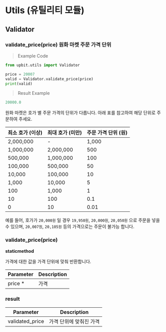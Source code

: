 # Utils (유틸리티 모듈)

## Validator

### validate_price(price) 원화 마켓 주문 가격 단위

> Example Code

```python
from upbit.utils import Validator

price = 20007
valid = Validator.validate_price(price)
print(valid)
```

> Result Example

```python
20000.0
```

원화 마켓은 호가 별 주문 가격의 단위가 다릅니다. 아래 표를 참고하여 해당 단위로 주문하여 주세요.


최소 호가 (이상) | 최대 호가 (미만) | 주문 가격 단위 (원)
--------------- | --------------- | ------------------
2,000,000       | -               | 1,000
1,000,000       | 2,000,000       | 500
500,000         | 1,000,000       | 100
100,000         | 500,000         | 50
10,000          | 100,000         | 10
1,000           | 10,000          | 5
100             | 1,000           | 1
10              | 100             | 0.1
0               | 10              | 0.01


예를 들어, 호가가 `20,000원` 일 경우 `19,950원`, `20,000원`, `20,050원` 으로 주문을 넣을 수 있으며,
`20,007원`, `20,105원` 등의 가격으로는 주문이 불가능 합니다.

### validate_price(price)
**staticmethod**

가격에 대한 값을 가격 단위에 맞춰 반환합니다.

Parameter  | Description
---------- | -----------
price *    | 가격


### result

Parameter        | Description
---------------- | -----------
validated_price  | 가격 단위에 맞춰진 가격